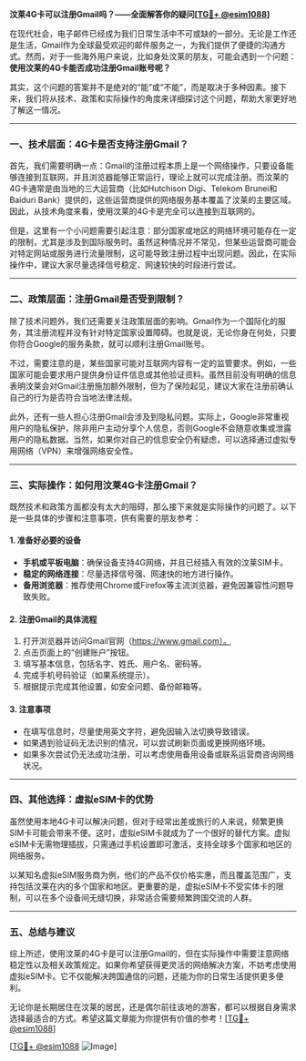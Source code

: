 **汶莱4G卡可以注册Gmail吗？——全面解答你的疑问[[TG💪+ @esim1088](https://t.me/s/esim1088)]**

在现代社会，电子邮件已经成为我们日常生活中不可或缺的一部分。无论是工作还是生活，Gmail作为全球最受欢迎的邮件服务之一，为我们提供了便捷的沟通方式。然而，对于一些海外用户来说，比如身处汶莱的朋友，可能会遇到一个问题：**使用汶莱的4G卡能否成功注册Gmail账号呢？**

其实，这个问题的答案并不是绝对的“能”或“不能”，而是取决于多种因素。接下来，我们将从技术、政策和实际操作的角度来详细探讨这个问题，帮助大家更好地了解这一情况。

---

### 一、技术层面：4G卡是否支持注册Gmail？

首先，我们需要明确一点：Gmail的注册过程本质上是一个网络操作，只要设备能够连接到互联网，并且浏览器能够正常运行，理论上就可以完成注册。而汶莱的4G卡通常是由当地的三大运营商（比如Hutchison Digi、Telekom Brunei和Baiduri Bank）提供的，这些运营商提供的网络服务基本覆盖了汶莱的主要区域。因此，从技术角度来看，使用汶莱的4G卡是完全可以连接到互联网的。

但是，这里有一个小问题需要引起注意：部分国家或地区的网络环境可能存在一定的限制，尤其是涉及到国际服务时。虽然这种情况并不常见，但某些运营商可能会对特定网站或服务进行流量限制，这可能导致注册过程中出现问题。因此，在实际操作中，建议大家尽量选择信号稳定、网速较快的时段进行尝试。

---

### 二、政策层面：注册Gmail是否受到限制？

除了技术问题外，我们还需要关注政策层面的影响。Gmail作为一个国际化的服务，其注册流程并没有针对特定国家设置障碍。也就是说，无论你身在何处，只要你符合Google的服务条款，就可以顺利注册Gmail账号。

不过，需要注意的是，某些国家可能对互联网内容有一定的监管要求。例如，一些国家可能会要求用户提供身份证件信息或其他验证资料。虽然目前没有明确的信息表明汶莱会对Gmail注册施加额外限制，但为了保险起见，建议大家在注册前确认自己的行为是否符合当地法律法规。

此外，还有一些人担心注册Gmail会涉及到隐私问题。实际上，Google非常重视用户的隐私保护，除非用户主动分享个人信息，否则Google不会随意收集或泄露用户的隐私数据。当然，如果你对自己的信息安全仍有疑虑，可以选择通过虚拟专用网络（VPN）来增强网络安全性。

---

### 三、实际操作：如何用汶莱4G卡注册Gmail？

既然技术和政策方面都没有太大的阻碍，那么接下来就是实际操作的问题了。以下是一些具体的步骤和注意事项，供有需要的朋友参考：

#### 1. 准备好必要的设备
- **手机或平板电脑**：确保设备支持4G网络，并且已经插入有效的汶莱SIM卡。
- **稳定的网络连接**：尽量选择信号强、网速快的地方进行操作。
- **备用浏览器**：推荐使用Chrome或Firefox等主流浏览器，避免因兼容性问题导致失败。

#### 2. 注册Gmail的具体流程
1. 打开浏览器并访问Gmail官网（https://www.gmail.com）。
2. 点击页面上的“创建账户”按钮。
3. 填写基本信息，包括名字、姓氏、用户名、密码等。
4. 完成手机号码验证（如果系统提示）。
5. 根据提示完成其他设置，如安全问题、备份邮箱等。

#### 3. 注意事项
- 在填写信息时，尽量使用英文字符，避免因输入法切换导致错误。
- 如果遇到验证码无法识别的情况，可以尝试刷新页面或更换网络环境。
- 如果多次尝试仍无法成功注册，可以考虑使用备用设备或联系运营商咨询网络状况。

---

### 四、其他选择：虚拟eSIM卡的优势

虽然使用本地4G卡可以解决问题，但对于经常出差或旅行的人来说，频繁更换SIM卡可能会带来不便。这时，虚拟eSIM卡就成为了一个很好的替代方案。虚拟eSIM卡无需物理插拔，只需通过手机设置即可激活，支持全球多个国家和地区的网络服务。

以某知名虚拟eSIM服务商为例，他们的产品不仅价格实惠，而且覆盖范围广，支持包括汶莱在内的多个国家和地区。更重要的是，虚拟eSIM卡不受实体卡的限制，可以在多个设备间无缝切换，非常适合需要频繁跨国交流的人群。

---

### 五、总结与建议

综上所述，使用汶莱的4G卡是可以注册Gmail的，但在实际操作中需要注意网络稳定性以及相关政策规定。如果你希望获得更灵活的网络解决方案，不妨考虑使用虚拟eSIM卡。它不仅能解决跨国通信的问题，还能为你的日常生活提供更多便利。

无论你是长期居住在汶莱的居民，还是偶尔前往该地的游客，都可以根据自身需求选择最适合的方式。希望这篇文章能为你提供有价值的参考！[[TG💪+ @esim1088](https://t.me/s/esim1088)]

[[TG💪+ @esim1088](https://t.me/s/esim1088) ![Image](https://i.postimg.cc/4NQfJmqS/Snipaste-2025-05-13-00-14-12.png)]